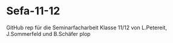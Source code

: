 # Sefa-11-12

GitHub rep für die Seminarfacharbeit Klasse 11/12 von L.Petereit, J.Sommerfeld und B.Schäfer
plop
